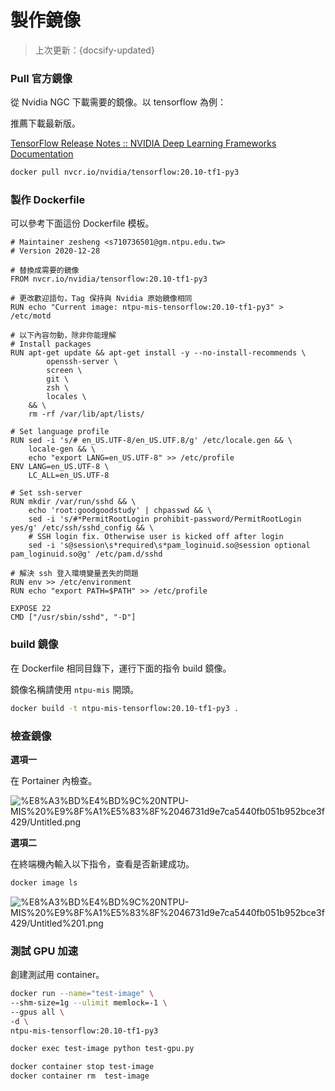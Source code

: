 # 製作鏡像
> 上次更新：{docsify-updated} 

### Pull 官方鏡像

從 Nvidia NGC 下載需要的鏡像。以 tensorflow 為例：

推薦下載最新版。

[TensorFlow Release Notes :: NVIDIA Deep Learning Frameworks Documentation](https://docs.nvidia.com/deeplearning/frameworks/tensorflow-release-notes/index.html)

```bash
docker pull nvcr.io/nvidia/tensorflow:20.10-tf1-py3
```

### 製作 Dockerfile

可以參考下面這份 Dockerfile 模板。

```docker
# Maintainer zesheng <s710736501@gm.ntpu.edu.tw>
# Version 2020-12-28

# 替換成需要的鏡像
FROM nvcr.io/nvidia/tensorflow:20.10-tf1-py3

# 更改歡迎語句，Tag 保持與 Nvidia 原始鏡像相同
RUN echo "Current image: ntpu-mis-tensorflow:20.10-tf1-py3" > /etc/motd

# 以下內容勿動，除非你能理解
# Install packages
RUN apt-get update && apt-get install -y --no-install-recommends \
        openssh-server \
        screen \
        git \
        zsh \
        locales \
    && \
    rm -rf /var/lib/apt/lists/

# Set language profile
RUN sed -i 's/# en_US.UTF-8/en_US.UTF.8/g' /etc/locale.gen && \
    locale-gen && \
    echo "export LANG=en_US.UTF-8" >> /etc/profile
ENV LANG=en_US.UTF-8 \
    LC_ALL=en_US.UTF-8

# Set ssh-server
RUN mkdir /var/run/sshd && \
    echo 'root:goodgoodstudy' | chpasswd && \
    sed -i 's/#*PermitRootLogin prohibit-password/PermitRootLogin yes/g' /etc/ssh/sshd_config && \
    # SSH login fix. Otherwise user is kicked off after login
    sed -i 's@session\s*required\s*pam_loginuid.so@session optional pam_loginuid.so@g' /etc/pam.d/sshd

# 解決 ssh 登入環境變量丟失的問題
RUN env >> /etc/environment
RUN echo "export PATH=$PATH" >> /etc/profile

EXPOSE 22
CMD ["/usr/sbin/sshd", "-D"]
```

### build 鏡像

在 Dockerfile 相同目錄下，運行下面的指令 build 鏡像。

鏡像名稱請使用 `ntpu-mis` 開頭。

```bash
docker build -t ntpu-mis-tensorflow:20.10-tf1-py3 .
```

### 檢查鏡像

**選項一**

在 Portainer 內檢查。

![%E8%A3%BD%E4%BD%9C%20NTPU-MIS%20%E9%8F%A1%E5%83%8F%2046731d9e7ca5440fb051b952bce3f429/Untitled.png](%E8%A3%BD%E4%BD%9C%20NTPU-MIS%20%E9%8F%A1%E5%83%8F%2046731d9e7ca5440fb051b952bce3f429/Untitled.png)

**選項二**

在終端機內輸入以下指令，查看是否新建成功。

```bash
docker image ls
```

![%E8%A3%BD%E4%BD%9C%20NTPU-MIS%20%E9%8F%A1%E5%83%8F%2046731d9e7ca5440fb051b952bce3f429/Untitled%201.png](%E8%A3%BD%E4%BD%9C%20NTPU-MIS%20%E9%8F%A1%E5%83%8F%2046731d9e7ca5440fb051b952bce3f429/Untitled%201.png)

### 測試 GPU 加速

創建測試用 container。

```bash
docker run --name="test-image" \
--shm-size=1g --ulimit memlock=-1 \
--gpus all \
-d \
ntpu-mis-tensorflow:20.10-tf1-py3
```

```bash
docker exec test-image python test-gpu.py

docker container stop test-image
docker container rm  test-image
```